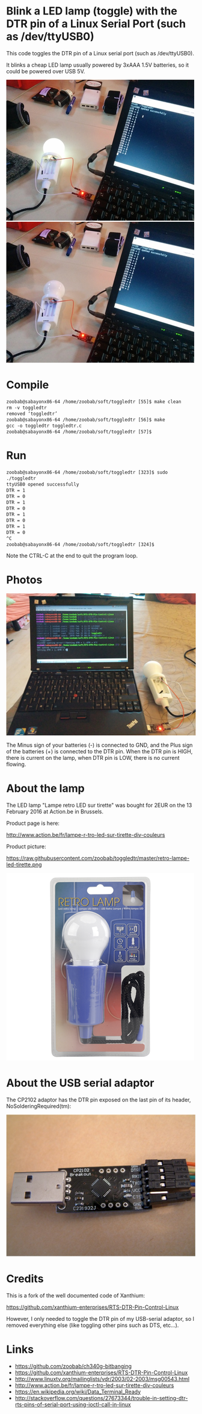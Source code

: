 # Blink a LED lamp (toggle) with the DTR pin of a Linux Serial Port (such as /dev/ttyUSB0)

This code toggles the DTR pin of a Linux serial port (such as /dev/ttyUSB0).

It blinks a cheap LED lamp usually powered by 3xAAA 1.5V batteries, so it could be powered over USB 5V.

![ON: Blink a big LED with a CP2102 usb-serial converter with its DTR pin](https://raw.githubusercontent.com/zoobab/toggledtr/master/usb-serial-blink-lamp-on_500x.jpg)
![OFF: Blink a big LED lamp with a CP2102 usb-serial converter with its DTR pin](https://raw.githubusercontent.com/zoobab/toggledtr/master/usb-serial-blink-lamp-off_500x.jpg)

# Compile

```
zoobab@sabayonx86-64 /home/zoobab/soft/toggledtr [55]$ make clean
rm -v toggledtr
removed ‘toggledtr’
zoobab@sabayonx86-64 /home/zoobab/soft/toggledtr [56]$ make
gcc -o toggledtr toggledtr.c
zoobab@sabayonx86-64 /home/zoobab/soft/toggledtr [57]$ 
```

# Run

```
zoobab@sabayonx86-64 /home/zoobab/soft/toggledtr [323]$ sudo ./toggledtr 
ttyUSB0 opened successfully
DTR = 1
DTR = 0
DTR = 1
DTR = 0
DTR = 1
DTR = 0
DTR = 1
DTR = 0
^C
zoobab@sabayonx86-64 /home/zoobab/soft/toggledtr [324]$ 

```

Note the CTRL-C at the end to quit the program loop.

# Photos

![Blinking a big LED with a CP2102 usb-serial converter with its DTR pin](https://raw.githubusercontent.com/zoobab/toggledtr/master/usb-serial-toggle-dtr-pin.jpg)

The Minus sign of your batteries (-) is connected to GND, and the Plus sign of the batteries (+) is connected to the DTR pin. When the DTR pin is HIGH, there is current on the lamp, when DTR pin is LOW, there is no current flowing.

# About the lamp

The LED lamp "Lampe retro LED sur tirette" was bought for 2EUR on the 13 February 2016 at Action.be in Brussels.

Product page is here:

http://www.action.be/fr/lampe-r-tro-led-sur-tirette-div-couleurs

Product picture:

https://raw.githubusercontent.com/zoobab/toggledtr/master/retro-lampe-led-tirette.png

![Retro LED lamp](https://raw.githubusercontent.com/zoobab/toggledtr/master/retro-lampe-led-tirette.png)

# About the USB serial adaptor

The CP2102 adaptor has the DTR pin exposed on the last pin of its header, NoSolderingRequired(tm):

![DTR pin (the last one on the header) on the CP2102 usb-serial converter](https://raw.githubusercontent.com/zoobab/toggledtr/master/cp2102-usb-serial.jpg)

# Credits

This is a fork of the well documented code of Xanthium:

https://github.com/xanthium-enterprises/RTS-DTR-Pin-Control-Linux

However, I only needed to toggle the DTR pin of my USB-serial adaptor, so I
removed everything else (like toggling other pins such as DTS, etc...).

# Links

* https://github.com/zoobab/ch340g-bitbanging
* https://github.com/xanthium-enterprises/RTS-DTR-Pin-Control-Linux
* http://www.linuxtv.org/mailinglists/vdr/2003/02-2003/msg00543.html
* http://www.action.be/fr/lampe-r-tro-led-sur-tirette-div-couleurs
* https://en.wikipedia.org/wiki/Data_Terminal_Ready
* http://stackoverflow.com/questions/27673344/trouble-in-setting-dtr-rts-pins-of-serial-port-using-ioctl-call-in-linux

